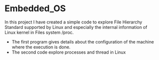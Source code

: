 # Embedded_OS


In this project I have created a simple code to explore File Hierarchy Standard supported by Linux and especially the internal information of Linux kernel in Files system /proc.

- The first program gives details about the configuration of the machine where the execution is done.
- The second code explore processes and thread in Linux


